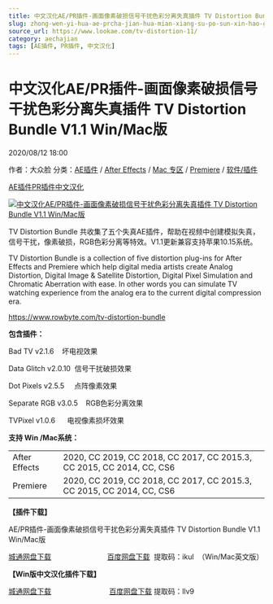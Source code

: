 ```yaml
---
title: 中文汉化AE/PR插件-画面像素破损信号干扰色彩分离失真插件 TV Distortion Bundle V1.1 Win/Mac版
slug: zhong-wen-yi-hua-ae-prcha-jian-hua-mian-xiang-su-po-sun-xin-hao-gan-rao-se-cai-fen-chi-shi-zhen-cha-jian-tv-distortion-bundle-v1-1-win-macban
source_url: https://www.lookae.com/tv-distortion-11/
category: aechajian
tags: [AE插件, PR插件, 中文汉化]
---
```

# 中文汉化AE/PR插件-画面像素破损信号干扰色彩分离失真插件 TV Distortion Bundle V1.1 Win/Mac版

2020/08/12 18:00

作者：大众脸
分类：[AE插件](https://www.lookae.com/after-effects/aechajian/) / [After Effects](https://www.lookae.com/after-effects/) / [Mac 专区](https://www.lookae.com/mac-osx/) / [Premiere](https://www.lookae.com/qitarjcj/premierezy/) / [软件/插件](https://www.lookae.com/qitarjcj/)

[AE插件](https://www.lookae.com/tag/ae%e6%8f%92%e4%bb%b6/)[PR插件](https://www.lookae.com/tag/pr%e6%8f%92%e4%bb%b6/)[中文汉化](https://www.lookae.com/tag/%e4%b8%ad%e6%96%87%e6%b1%89%e5%8c%96/)

[![中文汉化AE/PR插件-画面像素破损信号干扰色彩分离失真插件 TV Distortion Bundle V1.1 Win/Mac版](https://www.lookae.com/wp-content/uploads/2017/05/TV-Distortion-.jpg "中文汉化AE/PR插件-画面像素破损信号干扰色彩分离失真插件 TV Distortion Bundle V1.1 Win/Mac版-LookAE.com")](https://www.lookae.com/wp-content/uploads/2017/05/TV-Distortion-.jpg)

TV Distortion Bundle 共收集了五个失真AE插件，帮助在视频中创建模拟失真，信号干扰，像素破损，RGB色彩分离等特效。V1.1更新兼容支持苹果10.15系统。

TV Distortion Bundle is a collection of five distortion plug-ins for After Effects and Premiere which help digital media artists create Analog Distortion, Digital Image & Satellite Distortion, Digital Pixel Simulation and Chromatic Aberration with ease. In other words you can simulate TV watching experience from the analog era to the current digital compression era.

https://www.rowbyte.com/tv-distortion-bundle

**包含插件：**

Bad TV v2.1.6    坏电视效果

Data Glitch v2.0.10  信号干扰破损效果

Dot Pixels v2.5.5     点阵像素效果

Separate RGB v3.0.5    RGB色彩分离效果

TVPixel v1.0.6      电视像素损坏效果

**支持 Win /Mac系统：**

|  |  |
| --- | --- |
| After Effects | 2020, CC 2019, CC 2018, CC 2017, CC 2015.3, CC 2015, CC 2014, CC, CS6 |
| Premiere | 2020, CC 2019, CC 2018, CC 2017, CC 2015.3, CC 2015, CC 2014, CC, CS6 |

**【插件下载】**

AE/PR插件-画面像素破损信号干扰色彩分离失真插件 TV Distortion Bundle V1.1 Win/Mac版

[城通网盘下载](https://089u.com/file/680462-456672256)                            [百度网盘下载](https://pan.baidu.com/s/1wu4FpVAZR8kLumcDu7g9Fg)  提取码：ikul  （Win/Mac英文版）

**【Win版中文汉化插件下载】**

[城通网盘下载](https://089u.com/file/680462-456757387)                             [百度网盘下载](https://pan.baidu.com/s/1eJ4nnPyRUQgfR3WkfVezWw) 提取码：llv9
